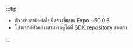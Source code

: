 :::tip

- ตัวอย่างสาธิตต่อไปนี้สร้างขึ้นบน Expo ~50.0.6
- โปรเจกต์ตัวอย่างสามารถดูได้ที่ [SDK repository](https://github.com/logto-io/react-native/tree/master/packages/rn-sample) ของเรา

:::
